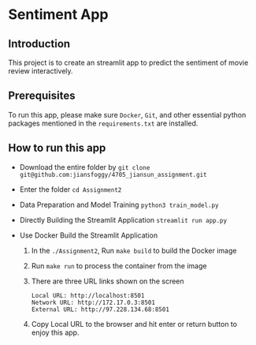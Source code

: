 # Sentiment App

## Introduction

This project is to create an streamlit app to predict the sentiment of movie review interactively.

## Prerequisites

To run this app, please make sure `Docker`, `Git`, and other essential python packages mentioned in the `requirements.txt` are installed. 

## How to run this app 

- Download the entire folder by `git clone git@github.com:jiansfoggy/4705_jiansun_assignment.git`

- Enter the folder `cd Assignment2`

- Data Preparation and Model Training `python3 train_model.py`

- Directly Building the Streamlit Application `streamlit run app.py`

- Use Docker Build the Streamlit Application 
  
  1. In the `./Assignment2`, Run `make build` to build the Docker image

  2. Run `make run` to process the container from the image

  3. There are three URL links shown on the screen

     ```
     Local URL: http://localhost:8501
     Network URL: http://172.17.0.3:8501
     External URL: http://97.228.134.68:8501
     ```

  4. Copy Local URL to the browser and hit enter or return button to enjoy this app.